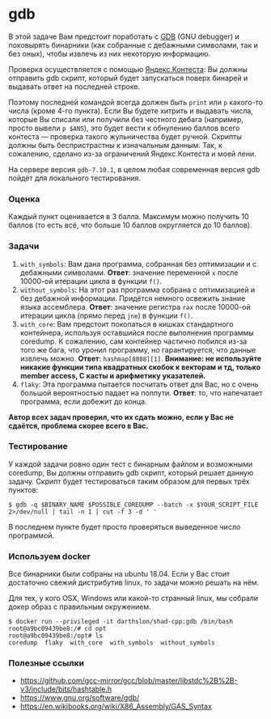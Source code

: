# gdb

В этой задаче Вам предстоит поработать с [GDB](https://www.gnu.org/software/gdb/) (GNU debugger)
и поковырять бинарники (как собранные с дебажными символами, так и без оных), чтобы
извлечь из них некоторую информацию.

Проверка осуществляется с помощью [Яндекс.Контеста](https://contest.yandex.ru/contest/19426/):
Вы должны отправить gdb скрипт, который будет запускаться поверх бинарей и
выдавать ответ на последней строке.

Поэтому последней командой всегда должен быть `print` или `p` какого-то числа
(кроме 4-го пункта).
Если Вы будете хитрить и выдавать числа, которые Вы списали или получили без
честного дебага (например, просто вывели `p $ANS`),
это будет вести к обнулению баллов всего контеста &mdash; проверка такого
жульничества будет ручной. Скрипты должны быть беспристрастны к изначальным
данным. Так, к сожалению, сделано из-за ограничений Яндекс.Контеста и моей
лени.

На сервере версия `gdb-7.10.1`, в целом любая современная версия gdb пойдёт для
локального тестирования.

### Оценка

Каждый пункт оценивается в 3 балла. Максимум можно получить 10 баллов (то есть
всё, что больше 10 баллов округляется до 10 баллов).

### Задачи

1. `with_symbols`: Вам дана программа, собранная без оптимизации и с дебажными
символами. __Ответ__: значение переменной `x` после 10000-ой итерации цикла в
функции `f()`.
1. `without_symbols`: На этот раз программа собрана с оптимизацией и без
дебажной информации. Придётся немного освежить знание языка ассемблера.
__Ответ__: значение регистра `rax` после 10000-ой итерации цикла (прямо перед
`jne`) в функции `f()`.
1. `with_core`: Вам предстоит покопаться в кишках стандартного контейнера,
используя оставшийся после выполнения программы сoredump. К сожалению, сам
контейнер частично побился из-за того же бага, что уронил программу, но
гарантируется, что данные извлечь можно. __Ответ__: `hashmap[8888][1]`.
__Внимание: не используйте никакие функции типа квадратных скобок к векторам и
тд, только member access, С касты и арифметику указателей.__
1. `flaky`: Эта программа пытается посчитать ответ для Вас, но с очень большой
вероятностью падает на полпути. __Ответ__: то, что напечатает программа, если
добежит до конца.

**Автор всех задач проверил, что их сдать можно, если у Вас не сдаётся,
проблема скорее всего в Вас.**

### Тестирование

У каждой задачи ровно один тест с бинарным файлом и возможными coredump, Вы
должны отправить gdb скрипт, который решает данную задачу.
Скрипт будет тестироваться таким образом для первых трёх пунктов:

```console
$ gdb -q $BINARY_NAME $POSSIBLE_COREDUMP --batch -x $YOUR_SCRIPT_FILE 2>/dev/null | tail -n 1 | cut -f 3 -d ' '
```

В последнем пункте будет просто проверяться выведенное число программой.

### Используем docker

Все бинарники были собраны на ubuntu 18.04. Если у Вас стоит
достаточно свежий дистрибутив linux, то задачи можно решать на нём.

Для тех, у кого OSX, Windows или какой-то странный linux, мы собрали
докер образ с правильным окружением.

```
$ docker run --privileged -it darthslon/shad-cpp:gdb /bin/bash
root@a9bc09439be8:/# cd opt
root@a9bc09439be8:/opt# ls
coredump  flaky  with_core  with_symbols  without_symbols
```

### Полезные ссылки
* https://github.com/gcc-mirror/gcc/blob/master/libstdc%2B%2B-v3/include/bits/hashtable.h
* https://www.gnu.org/software/gdb/
* https://en.wikibooks.org/wiki/X86_Assembly/GAS_Syntax
